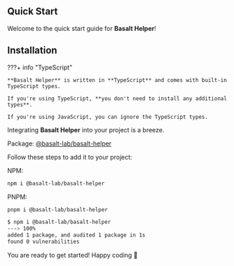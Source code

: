## **Quick Start**

Welcome to the quick start guide for **Basalt Helper**!

## **Installation**

???+ info "TypeScript"

    **Basalt Helper** is written in **TypeScript** and comes with built-in TypeScript types.

    If you're using TypeScript, **you don't need to install any additional types**.

    If you're using JavaScript, you can ignore the TypeScript types.

Integrating **Basalt Helper** into your project is a breeze.

Package: [@basalt-lab/basalt-helper](https://www.npmjs.com/package/@basalt-lab/basalt-helper)

Follow these steps to add it to your project:

NPM:
```bash
npm i @basalt-lab/basalt-helper
```

PNPM:
```bash
pnpm i @basalt-lab/basalt-helper
```

<!-- termynal -->

```bash
$ npm i @basalt-lab/basalt-helper
---> 100%
added 1 package, and audited 1 package in 1s
found 0 vulnerabilities
```

You are ready to get started! Happy coding 🚀

